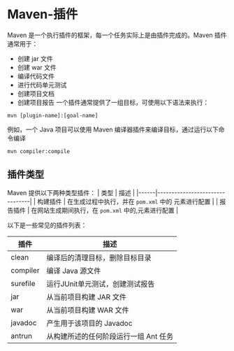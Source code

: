 # Maven-插件
Maven 是一个执行插件的框架，每一个任务实际上是由插件完成的。Maven 插件通常用于：
- 创建 jar 文件
- 创建 war 文件
- 编译代码文件
- 进行代码单元测试
- 创建项目文档
- 创建项目报告 一个插件通常提供了一组目标，可使用以下语法来执行：
```
mvn [plugin-name]:[goal-name]
```
例如，一个 Java 项目可以使用 Maven 编译器插件来编译目标，通过运行以下命令编译
```
mvn compiler:compile
```
## 插件类型 
Maven 提供以下两种类型插件：
| 类型   | 描述                             |
|------|--------------------------------|
| 构建插件 | 在生成过程中执行，并在 `pom.xml` 中的 元素进行配置 |
| 报告插件 | 在网站生成期间执行，在 `pom.xml` 中的,元素进行配置 |


以下是一些常见的插件列表：

| 插件       | 描述                    |
|----------|-----------------------|
| clean    | 编译后的清理目标，删除目标目录       |
| compiler | 编译 Java 源文件           |
| surefile | 运行JUnit单元测试，创建测试报告    |
| jar      | 从当前项目构建 JAR 文件        |
| war      | 从当前项目构建 WAR 文件        |
| javadoc  | 产生用于该项目的 Javadoc      |
| antrun   | 从构建所述的任何阶段运行一组 Ant 任务 |

